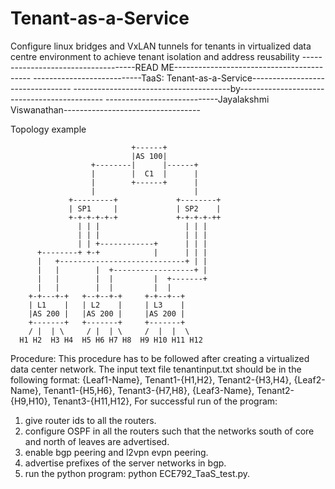 # Tenant-as-a-Service
Configure linux bridges and VxLAN tunnels for tenants in virtualized data centre environment to achieve tenant isolation and address reusability 
------------------------------------READ ME------------------------------------------
---------------------------TaaS: Tenant-as-a-Service---------------------------------
---------------------------------------by--------------------------------------------
----------------------------Jayalakshmi Viswanathan----------------------------------


Topology example



                               +------+
                               |AS 100|
                      +--------|      |------+
                      |        |  C1  |      |
                      |        +------+      |
                      |                      |  
                 +---------+             +--------+
                 | SP1     |             | SP2    |
                 +-+-+-+-+-+             +-+-+-+-++
                   | | |                   | | |
                   | | |                   | | |
                   | | +------------+      | | |
          +--------+ +-+            |      | | |
          |   +----------------------------+ | | 
          |   |        |  +------------------+ | 
          |   |        |  |         |  +-------+   
          |   |        |  |         |  |           
        +-+---+-+   +--+--+-+     +-+--+--+     
        | L1    |   | L2    |     | L3    |     
        |AS 200 |   |AS 200 |     |AS 200 |
        +-------+   +-------+     +-------+
        / |  | \     / |  | \     /  |  |  \
      H1 H2  H3 H4  H5 H6 H7 H8  H9 H10 H11 H12


Procedure:
This procedure has to be followed after creating a virtualized data center network.
The input text file tenantinput.txt should be in the following format:
{Leaf1-Name}, Tenant1-{H1,H2}, Tenant2-{H3,H4},
{Leaf2-Name}, Tenant1-{H5,H6}, Tenant3-{H7,H8},
{Leaf3-Name}, Tenant2-{H9,H10}, Tenant3-{H11,H12},
For successful run of the program:
 1. give router ids to all the routers.
 2. configure OSPF in all the routers such that the networks south of core and north of leaves are advertised.
 3. enable bgp peering and l2vpn evpn peering.
 4. advertise prefixes of the server networks in bgp.
 5. run the python program: python ECE792_TaaS_test.py.
   
